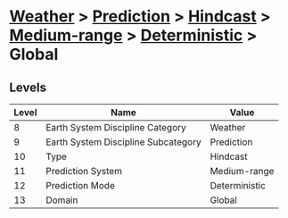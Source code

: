 # [Weather](../../../../..) > [Prediction](../../../..) > [Hindcast](../../..) > [Medium-range](../..) > [Deterministic](..) > Global

## Levels

| Level | Name | Value |
|-----|-----|-----|
| 8 | Earth System Discipline Category | Weather |
| 9 | Earth System Discipline Subcategory | Prediction |
| 10 | Type | Hindcast |
| 11 | Prediction System | Medium-range |
| 12 | Prediction Mode | Deterministic |
| 13 | Domain | Global |
